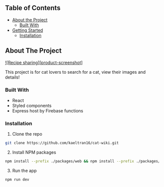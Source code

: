
<!-- TABLE OF CONTENTS -->
## Table of Contents

* [About the Project](#about-the-project)
  * [Built With](#built-with)
* [Getting Started](#getting-started)
  * [Installation](#installation)



<!-- ABOUT THE PROJECT -->
## About The Project

[![Recipe sharing][product-screenshot]](https://cat-wiki.netlify.app/)

This project is for cat lovers to search for a cat, view their images and details! 

### Built With
* React
* Styled components
* Express host by Firebase functions

### Installation

1. Clone the repo
```sh
git clone https://github.com/kaeltran16/cat-wiki.git
```
2. Install NPM packages
```sh
npm install --prefix ./packages/web && npm install --prefix ./packages/functions
```
3. Run the app
```JS
npm run dev
```
